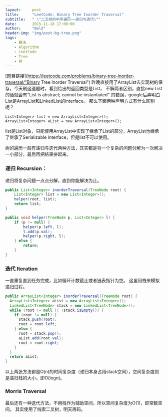 ```yaml
---
layout:     post
title:      "LeetCode: Binary Tree Inorder Traversal"
subtitle:   " \"二叉树的中序遍历——递归与迭代\""
date:       2015-11-18 17:00:00
author:     "Beld"
header-img: "img/post-bg-tree.png"
tags:
    - 算法
    - Algorithm
    - LeetCode
    - Tree
    - 树
---
```


  [题目链接](https://leetcode.com/problems/binary-tree-inorder-traversal/"Binary Tree Inorder Traversal")
  昨晚直接用了ArrayList去实现树的保存，今天刷这道题时，看到给出的返回类型是List<Integer>，
不解两者区别，直接new List<Integer>的话就会有\"List is abstract; cannot be instantiated\"
的错误，google后弄明白List是ArrayList和LinkedList的interface。
那么下面两种声明方式有什么区别呢？

    List<Integer> list = new ArrayList<Integer>();
    ArrayList<Integer> aList = new ArrayList<Integer>();


list是List对象，只能使用ArrayList中实现了继承了List的部分，ArrayList也继承了继承了Serializable Interface，但是list不可以使用。

树的遍历一般有递归与迭代两种方法，其实都是将一个复杂的问题分解为一次解决一小部分，最后再把结果拼起来。


### 递归 Recursion：

递归将复杂问题一点点分解，直到你能解决为止。

```java
public List<Integer> inorderTraversal(TreeNode root) {
    List<Integer> list = new List<Integer>();
    helper(root, list);
    return list;
}

public void helper(TreeNode p, List<Integer> l) {
    if (p != null) {
        helper(p.left, l);
        l.add(p.val);
        helper(p.right, l);
    } else {
        return;
    }       
}
```

### 迭代 Iteration

一直重复直到任务完成，比如循环计数截止或者链表指针为空。
这里用栈来模拟递归过程。

```java
public ArrayList<Integer> inorderTraversal(TreeNode root) {
  ArrayList<Integer> aList = new ArrayList<Integer>();
  LinkedList<TreeNode> stack = new LinkedList<TreeNode>();
  while (root != null || !stack.isEmpty()) {
    if (root != null) {
      stack.push(root);
      root = root.left;
    } else {
      root = stack.pop();
      aList.add(root.val);
      root = root.right;
    }
  }
  return aList;
}
```

以上两张方法都是O(n)的时间复杂度（递归本身占用stack空间），空间复杂度则是递归栈的大小，即O(logn)。

### Morris Traversal

最后还有一种迭代方法，不用栈作为辅助空间，所以空间复杂度为O(1)，即常数空间。
其实使用了线索二叉树，明天再码。
